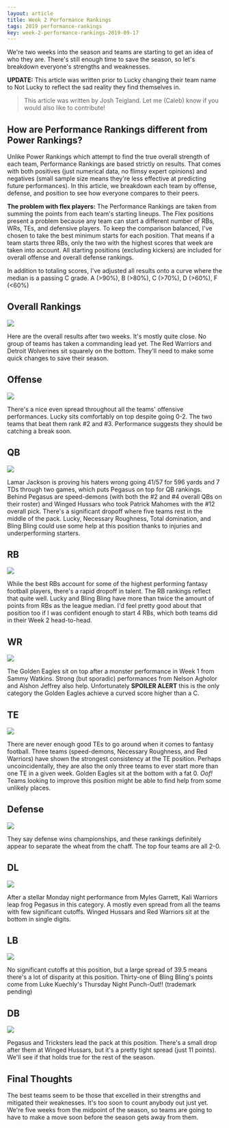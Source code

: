 ```yaml
---
layout: article
title: Week 2 Performance Rankings
tags: 2019 performance-rankings
key: week-2-performance-rankings-2019-09-17
---
```


We're two weeks into the season and teams are starting to get an idea of who they are. There's still enough time to save the season, so let's breakdown everyone's strengths and weaknesses.

**UPDATE:** This article was written prior to Lucky changing their team name to Not Lucky to reflect the sad reality they find themselves in.

<!--more-->

>This article was written by Josh Teigland. Let me (Caleb) know if you would also like to contribute!

## How are Performance Rankings different from Power Rankings?

Unlike Power Rankings which attempt to find the true overall strength of each team, Performance Rankings are based strictly on results. That comes with both positives (just numerical data, no flimsy expert opinions) and negatives (small sample size means they're less effective at predicting future performances). In this article, we breakdown each team by offense, defense, and position to see how everyone compares to their peers.

**The problem with flex players:** The Performance Rankings are taken from summing the points from each team's starting lineups. The Flex positions present a problem because any team can start a different number of RBs, WRs, TEs, and defensive players. To keep the comparison balanced, I've chosen to take the best minimum starts for each position. That means if a team starts three RBs, only the two with the highest scores that week are taken into account. All starting positions (excluding kickers) are included for overall offense and overall defense rankings.

In addition to totaling scores, I've adjusted all results onto a curve where the median is a passing C grade. A (>90%), B (>80%), C (>70%), D (>60%), F (<60%)

## Overall Rankings

![](/post-assets/2019-09-17/2019-week-2-overall.png)

Here are the overall results after two weeks. It's mostly quite close. No group of teams has taken a commanding lead yet. The Red Warriors and Detroit Wolverines sit squarely on the bottom. They'll need to make some quick changes to save their season.

## Offense

![](/post-assets/2019-09-17/2019-week-2-offense.png)

There's a nice even spread throughout all the teams' offensive performances. Lucky sits comfortably on top despite going 0-2. The two teams that beat them rank #2 and #3. Performance suggests they should be catching a break soon.

## QB

![](/post-assets/2019-09-17/2019-week-2-qb.png)

Lamar Jackson is proving his haters wrong going 41/57 for 596 yards and 7 TDs through two games, which puts Pegasus on top for QB rankings. Behind Pegasus are speed-demons (with both the #2 and #4 overall QBs on their roster) and Winged Hussars who took Patrick Mahomes with the #12 overall pick. There's a significant dropoff where five teams rest in the middle of the pack. Lucky, Necessary Roughness, Total domination, and Bling Bling could use some help at this position thanks to injuries and underperforming starters.

## RB

![](/post-assets/2019-09-17/2019-week-2-rb.png)

While the best RBs account for some of the highest performing fantasy football players, there's a rapid dropoff in talent. The RB rankings reflect that quite well. Lucky and Bling Bling have more than twice the amount of points from RBs as the league median. I'd feel pretty good about that position too if I was confident enough to start 4 RBs, which both teams did in their Week 2 head-to-head.

## WR

![](/post-assets/2019-09-17/2019-week-2-wr.png)

The Golden Eagles sit on top after a monster performance in Week 1 from Sammy Watkins. Strong (but sporadic) performances from Nelson Agholor and Alshon Jeffrey also help. Unfortunately **SPOILER ALERT** this is the only category the Golden Eagles achieve a curved score higher than a C.

## TE

![](/post-assets/2019-09-17/2019-week-2-te.png)

There are never enough good TEs to go around when it comes to fantasy football. Three teams (speed-demons, Necessary Roughness, and Red Warriors) have shown the strongest consistency at the TE position. Perhaps uncoincidentally, they are also the only three teams to ever start more than one TE in a given week. Golden Eagles sit at the bottom with a fat 0. *Oof!* Teams looking to improve this position might be able to find help from some unlikely places.

## Defense

![](/post-assets/2019-09-17/2019-week-2-defense.png)

They say defense wins championships, and these rankings definitely appear to separate the wheat from the chaff. The top four teams are all 2-0.

## DL

![](/post-assets/2019-09-17/2019-week-2-dl.png)

After a stellar Monday night performance from Myles Garrett, Kali Warriors leap frog Pegasus in this category. A mostly even spread from all the teams with few significant cutoffs. Winged Hussars and Red Warriors sit at the bottom in single digits.

## LB

![](/post-assets/2019-09-17/2019-week-2-lb.png)

No significant cutoffs at this position, but a large spread of 39.5 means there's a lot of disparity at this position. Thirty-one of Bling Bling's points come from Luke Kuechly's Thursday Night Punch-Out!! (trademark pending)

## DB

![](/post-assets/2019-09-17/2019-week-2-db.png)

Pegasus and Tricksters lead the pack at this position. There's a small drop after them at Winged Hussars, but it's a pretty tight spread (just 11 points). We'll see if that holds true for the rest of the season.

## Final Thoughts

The best teams seem to be those that excelled in their strengths and mitigated their weaknesses. It's too soon to count anybody out just yet. We're five weeks from the midpoint of the season, so teams are going to have to make a move soon before the season gets away from them.
